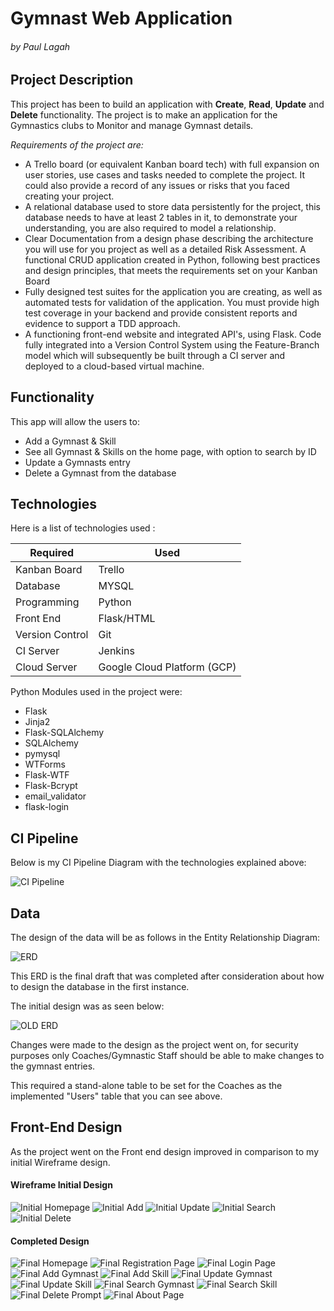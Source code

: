 # Gymnast Web Application 
###### by Paul Lagah
## Project Description
This project has been to build an application with **Create**, **Read**, **Update** and **Delete** functionality. 
The project is to make an application for the Gymnastics clubs to Monitor and manage Gymnast details.

_Requirements of the project are:_
* A Trello board (or equivalent Kanban board tech) with full expansion
on user stories, use cases and tasks needed to complete the project.
It could also provide a record of any issues or risks that you faced
creating your project.
* A relational database used to store data persistently for the
project, this database needs to have at least 2 tables in it, to
demonstrate your understanding, you are also required to model a
relationship.
* Clear Documentation from a design phase describing the architecture
you will use for you project as well as a detailed Risk Assessment.
A functional CRUD application created in Python, following best
practices and design principles, that meets the requirements set on
your Kanban Board
* Fully designed test suites for the application you are creating, as
well as automated tests for validation of the application. You must
provide high test coverage in your backend and provide consistent
reports and evidence to support a TDD approach.
* A functioning front-end website and integrated API's, using Flask.
Code fully integrated into a Version Control System using the
Feature-Branch model which will subsequently be built through a CI
server and deployed to a cloud-based virtual machine. 

## Functionality


This app will allow the users to:
* Add a Gymnast & Skill
* See all Gymnast & Skills on the home page, with option to search by ID
* Update a Gymnasts entry
* Delete a Gymnast from the database

## Technologies
Here is a list of technologies used :

| Required  | Used    |
|-----------|---------|
| Kanban Board |  Trello |
| Database |MYSQL|
| Programming |Python  |
| Front End | Flask/HTML |
| Version Control | Git |
| CI Server | Jenkins |
| Cloud Server | Google Cloud Platform (GCP) |

Python Modules used in the project were:
* Flask
* Jinja2
* Flask-SQLAlchemy
* SQLAlchemy
* pymysql
* WTForms
* Flask-WTF
* Flask-Bcrypt
* email_validator
* flask-login

## CI Pipeline
Below is my CI Pipeline Diagram with the technologies explained above:

![CI Pipeline](https://github.com/paullagah/DevOps/blob/master/CI_Pipeline.jpg)


## Data
The design of the data will be as follows in the Entity Relationship Diagram:

![ERD](https://github.com/paullagah/DevOps/blob/master/Entity%20Relationship%20Diagram.jpg)

This ERD is the final draft that was completed after consideration about how to 
design the database in the first instance.

The initial design was as seen below:

![OLD ERD](https://github.com/paullagah/DevOps/blob/master/ERD.jpg)

Changes were made to the design as the project went on, 
for security purposes only Coaches/Gymnastic Staff should be able to make changes to the gymnast entries.

This required a stand-alone table to be set for the Coaches as the implemented "Users" table that you can see above.

## Front-End Design
As the project went on the Front end design improved in comparison to my initial Wireframe design.

#### Wireframe Initial Design
![Initial Homepage](https://github.com/paullagah/DevOps/blob/master/WireframeHome.JPG)
![Initial Add](https://github.com/paullagah/DevOps/blob/master/WireframeAdd.JPG)
![Initial Update](https://github.com/paullagah/DevOps/blob/master/WireframeUpdate.JPG)
![Initial Search](https://github.com/paullagah/DevOps/blob/master/WireframeCheck.JPG)
![Initial Delete](https://github.com/paullagah/DevOps/blob/master/WireframeDelete.JPG)


#### Completed Design
![Final Homepage](https://github.com/paullagah/DevOps/blob/master/HomeLoggedOut.JPG)
![Final Registration Page](https://github.com/paullagah/DevOps/blob/master/registration.JPG)
![Final Login Page](https://github.com/paullagah/DevOps/blob/master/Login.JPG)
![Final Add Gymnast](https://github.com/paullagah/DevOps/blob/master/AddGymnast.JPG)
![Final Add Skill](https://github.com/paullagah/DevOps/blob/master/AddSkill.JPG)
![Final Update Gymnast](https://github.com/paullagah/DevOps/blob/master/UpdateGymnast.JPG)
![Final Update Skill](https://github.com/paullagah/DevOps/blob/master/UpdateSkill.JPG)
![Final Search Gymnast](https://github.com/paullagah/DevOps/blob/master/SearchGymnast.JPG)
![Final Search Skill](https://github.com/paullagah/DevOps/blob/master/SkillSearch.JPG)
![Final Delete Prompt](https://github.com/paullagah/DevOps/blob/master/DeletePrompt.JPG)
![Final About Page](https://github.com/paullagah/DevOps/blob/master/About.JPG)
